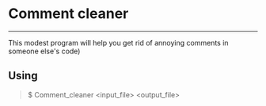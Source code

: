 Comment cleaner
=================
---
This modest program will help you get rid of annoying comments in someone else's code)
## Using
> $ Comment_cleaner <input_file> <output_file>
